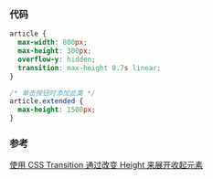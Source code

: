 ### 代码
```css
article {
  max-width: 800px;
  max-height: 300px;
  overflow-y: hidden;
  transition: max-height 0.7s linear;
}

/* 单击按钮时添加此类 */
article.extended {
  max-height: 1500px;
}
```

### 参考
[使用 CSS Transition 通过改变 Height 来展开收起元素](https://codepen.io/lio-zero/pen/JjWLzqP)